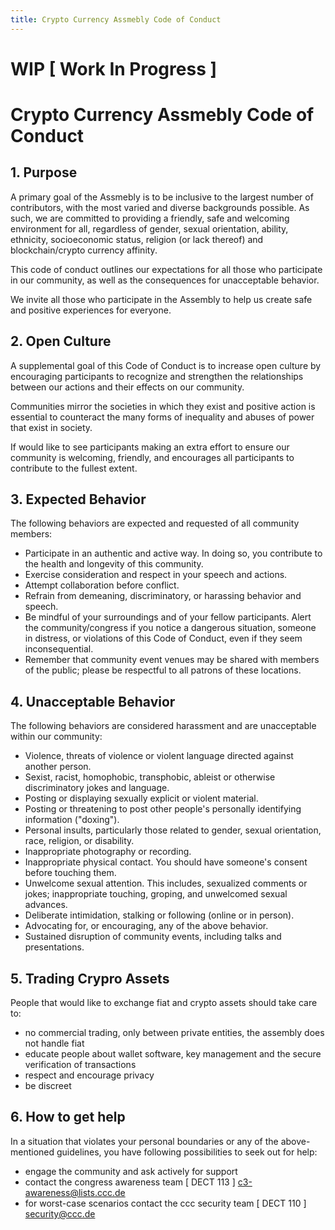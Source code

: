 ```yaml
---
title: Crypto Currency Assmebly Code of Conduct
---
```


# WIP [ Work In Progress ]

# Crypto Currency Assmebly Code of Conduct

## 1. Purpose

A primary goal of the Assmebly is to be inclusive to the largest number of contributors, with the most varied and diverse backgrounds possible. As such, we are committed to providing a friendly, safe and welcoming environment for all, regardless of gender, sexual orientation, ability, ethnicity, socioeconomic status, religion (or lack thereof) and blockchain/crypto currency affinity.

This code of conduct outlines our expectations for all those who participate in our community, as well as the consequences for unacceptable behavior.

We invite all those who participate in the Assembly to help us create safe and positive experiences for everyone.

## 2. Open Culture

A supplemental goal of this Code of Conduct is to increase open culture by encouraging participants to recognize and strengthen the relationships between our actions and their effects on our community.

Communities mirror the societies in which they exist and positive action is essential to counteract the many forms of inequality and abuses of power that exist in society.

If would like to see participants making an extra effort to ensure our community is welcoming, friendly, and encourages all participants to contribute to the fullest extent.

## 3. Expected Behavior

The following behaviors are expected and requested of all community members:

  * Participate in an authentic and active way. In doing so, you contribute to the health and longevity of this community.
  * Exercise consideration and respect in your speech and actions.
  * Attempt collaboration before conflict.
  * Refrain from demeaning, discriminatory, or harassing behavior and speech.
  * Be mindful of your surroundings and of your fellow participants. Alert the community/congress if you notice a dangerous situation, someone in distress, or violations of this Code of Conduct, even if they seem inconsequential.
  * Remember that community event venues may be shared with members of the public; please be respectful to all patrons of these locations.

## 4. Unacceptable Behavior

The following behaviors are considered harassment and are unacceptable within our community:

  * Violence, threats of violence or violent language directed against another person.
  * Sexist, racist, homophobic, transphobic, ableist or otherwise discriminatory jokes and language.
  * Posting or displaying sexually explicit or violent material.
  * Posting or threatening to post other people's personally identifying information ("doxing").
  * Personal insults, particularly those related to gender, sexual orientation, race, religion, or disability.
  * Inappropriate photography or recording.
  * Inappropriate physical contact. You should have someone's consent before touching them.
  * Unwelcome sexual attention. This includes, sexualized comments or jokes; inappropriate touching, groping, and unwelcomed sexual advances.
  * Deliberate intimidation, stalking or following (online or in person).
  * Advocating for, or encouraging, any of the above behavior.
  * Sustained disruption of community events, including talks and presentations.

## 5. Trading Crypro Assets

People that would like to exchange fiat and crypto assets should take care to:

* no commercial trading, only between private entities, the assembly does not handle fiat
* educate people about wallet software, key management and the secure verification of transactions 
* respect and encourage privacy
* be discreet     


## 6. How to get help 

In a situation that violates your personal boundaries or any of the above-mentioned guidelines, you have following possibilities to seek out for help:

* engage the community and ask actively for support
* contact the congress awareness team [ DECT 113 ] c3-awareness@lists.ccc.de
* for worst-case scenarios contact the ccc security team [ DECT 110 ] security@ccc.de


